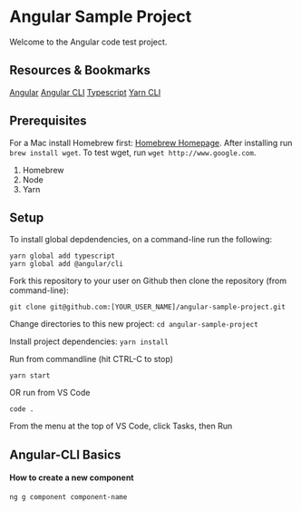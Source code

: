 # Angular Sample Project
Welcome to the Angular code test project.

## Resources & Bookmarks

[Angular](https://angular.io)
[Angular CLI](https://github.com/angular/angular-cli/wiki/generate)
[Typescript](https://www.typescriptlang.org)
[Yarn CLI](https://yarnpkg.com/en/docs/cli/)

## Prerequisites

For a Mac install Homebrew first: [Homebrew Homepage](https://brew.sh/). After installing run `brew install wget`. To test wget, run `wget http://www.google.com`.

1. Homebrew
1. Node
1. Yarn


## Setup

To install global depdendencies, on a command-line run the following:

```
yarn global add typescript
yarn global add @angular/cli
```

Fork this repository to your user on Github then clone the repository (from command-line):

`git clone git@github.com:[YOUR_USER_NAME]/angular-sample-project.git`

Change directories to this new project:
`cd angular-sample-project`

Install project dependencies:
`yarn install`

Run from commandline (hit CTRL-C to stop)

`yarn start`

OR run from VS Code

`code .`

From the menu at the top of VS Code, click Tasks, then Run

## Angular-CLI Basics

#### How to create a new component

`ng g component component-name`
